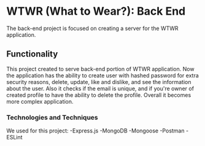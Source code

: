 # WTWR (What to Wear?): Back End

The back-end project is focused on creating a server for the WTWR application.

## Functionality

This project created to serve back-end portion of WTWR application.
Now the application has the ability to create user with hashed password for extra security reasons, delete, update, like and dislike, and see the information about the user. Also it checks if the email is unique, and if you're owner of created profile to have the ability to delete the profile.
Overall it becomes more complex application.

### Technologies and Techniques

We used for this project:
-Express.js
-MongoDB
-Mongoose
-Postman
-ESLint
